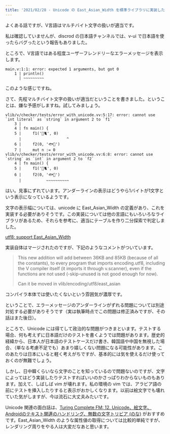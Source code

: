 ```yaml
---
title: '2021/02/28 - Unicode の East_Asian_Width を標準ライブラリに実装した'
---
```


よくある話ですが、V言語はマルチバイト文字の扱いが適当です。

私は確認していませんが、discrod の日本語チャンネルでは、v-ui で日本語を使ったらバグったという報告もありました。

ところで、V言語ではある程度ユーザーフレンドリーなエラーメッセージを表示します。

```
main.v:1:1: error: expected 1 arguments, but got 0
    1 | println()
      | ~~~~~~~~~
```

このような感じですね。

さて、先程マルチバイト文字の扱いが適当だということを書きました。ということは、嫌な予感がしますね。試してみましょう。

```
vlib/v/checker/tests/error_with_unicode.vv:5:17: error: cannot use `int literal` as `string` in argument 2 to `f1`
    3 |
    4 | fn main() {
    5 |     f1('🐀🐈', 0)
      |                    ^
    6 |     f2(0, '🐟🐧')
    7 |     mut n := 0
vlib/v/checker/tests/error_with_unicode.vv:6:8: error: cannot use `string` as `int` in argument 2 to `f2`
    4 | fn main() {
    5 |     f1('🐀🐈', 0)
    6 |     f2(0, '🐟🐧')
      |           ~~~~~~~~~~
```

はい。見事にずれています。アンダーラインの表示はどうやら1バイトが1文字という表示になっているようです。

文字の表示幅については、unicode に East_Asian_Width の定義があり、これを実装する必要がありそうです。この実装については他の言語にもいろいろなライブラリがあるため、それらを参考に、適当にテーブルを作り二分探索で判定しました。

[utf8: support East_Asian_Width](https://github.com/vlang/v/pull/8978)

実装自体はマージされたのですが、下記のようなコメントがついています。

> This new addition will add between 36KB and 85KB (because of all the constants), to every program that imports encoding.utf8, including the V compiler itself (it imports it through v.scanner), even if the functions are not used (-skip-unused is not good enough for now).
>
> Can it be moved in vlib/encoding/utf8/east_asian

コンパイラ本体では使いたくないという雰囲気が濃厚です。

ということで、エラーメッセージのアンダーラインがずれる問題については別途対処する必要がありそうです（実は執筆時点でこの問題は修正済みですが、その話はまた後日）。

ところで、Unicode には得てして政治的な問題がつきまといます。テストする場合、何も考えずに日本語だけのテストを書くようでは問題があります。歴史的経緯から、日本人が日本語のテストケースだけ書き、韓国語や中国を無視した場合、（単なる考慮不足でも）あまり嬉しくない問題になる可能性があります。このあたりは日本にいると軽く考えがちですが、基本的には気を使えるだけ使っておくのが無難でしょう。

しかし、日中韓くらいなら文字のことを知っているので問題ないのですが、文字によってはどう実装したりテストすればいいのかさっぱりわからないものもあります。加えて、しばしば vim が壊れます。私の環境の vim では、アラビア語の前にテストを挿入したりすると表示がおかしくなります。以前は絵文字でも壊れていた気がしますが、今は流石に大丈夫みたいです。

Unicode 関連の面白話は、[Turing Complete FM: 12. Unicode、絵文字、Androidのテキスト関連のハンドリング、無数の文字トリビア (のな)](https://turingcomplete.fm/12) がおすすめです。East_Asian_Width のような属性値の取得については比較的単純ですが、レンダリング周りをやる人は大変だなあと思います。
